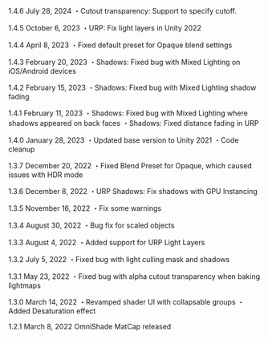 1.4.6
July 28, 2024
・Cutout transparency: Support to specify cutoff.

1.4.5
October 6, 2023
・URP: Fix light layers in Unity 2022

1.4.4
April 8, 2023
・Fixed default preset for Opaque blend settings

1.4.3
February 20, 2023
・Shadows: Fixed bug with Mixed Lighting on iOS/Android devices

1.4.2
February 15, 2023
・Shadows: Fixed bug with Mixed Lighting shadow fading

1.4.1
February 11, 2023
・Shadows: Fixed bug with Mixed Lighting where shadows appeared on back faces
・Shadows: Fixed distance fading in URP

1.4.0
January 28, 2023
・Updated base version to Unity 2021
・Code cleanup

1.3.7
December 20, 2022
・Fixed Blend Preset for Opaque, which caused issues with HDR mode

1.3.6
December 8, 2022
・URP Shadows: Fix shadows with GPU Instancing

1.3.5
November 16, 2022
・Fix some warnings

1.3.4
August 30, 2022
・Bug fix for scaled objects

1.3.3
August 4, 2022
・Added support for URP Light Layers

1.3.2
July 5, 2022
・Fixed bug with light culling mask and shadows

1.3.1
May 23, 2022
・Fixed bug with alpha cutout transparency when baking lightmaps

1.3.0
March 14, 2022
・Revamped shader UI with collapsable groups
・Added Desaturation effect

1.2.1
March 8, 2022
OmniShade MatCap released
